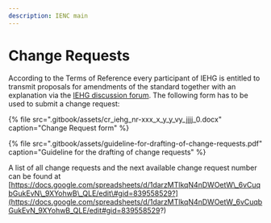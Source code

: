 ```yaml
---
description: IENC main
---
```


# Change Requests

According to the Terms of Reference every participant of IEHG is entitled to transmit proposals for amendments of the standard together with an explanation via the [IEHG discussion forum](https://iehg.centralus.cloudapp.azure.com/login). The following form has to be used to submit a change request:

{% file src=".gitbook/assets/cr\_iehg\_nr-xxx\_x\_y\_y\_vy\_jjjj\_0.docx" caption="Change Request form" %}

{% file src=".gitbook/assets/guideline-for-drafting-of-change-requests.pdf" caption="Guideline for the drafting of change requests" %}

A list of all change requests and the next available change request number can be found at [https://docs.google.com/spreadsheets/d/1darzMTlkqN4nDWOetW\_6vCuqbGukEvN\_9XYohwB\_QLE/edit\#gid=839558529?](https://docs.google.com/spreadsheets/d/1darzMTlkqN4nDWOetW_6vCuqbGukEvN_9XYohwB_QLE/edit#gid=839558529?) 


